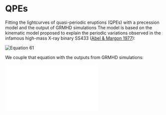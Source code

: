 # QPEs
Fitting the lightcurves of quasi-periodic eruptions (QPEs) with a precession model and the output of GRMHD simulations 
The model is based on the kinematic model proposed to explain the periodic variations observed in the infamous high-mass X-ray binary SS433 ([Abel & Margon 1977](https://ui.adsabs.harvard.edu/abs/1979Natur.279..701A)):

![Equation 61](https://latex.codecogs.com/svg.latex?E%20=%20mc^2)

We couple that equation with the outputs from GRMHD simulations:

![Alt text](plots/mdot_laws.pdf)
